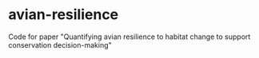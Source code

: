 # avian-resilience
Code for paper "Quantifying avian resilience to habitat change to support conservation decision-making"
